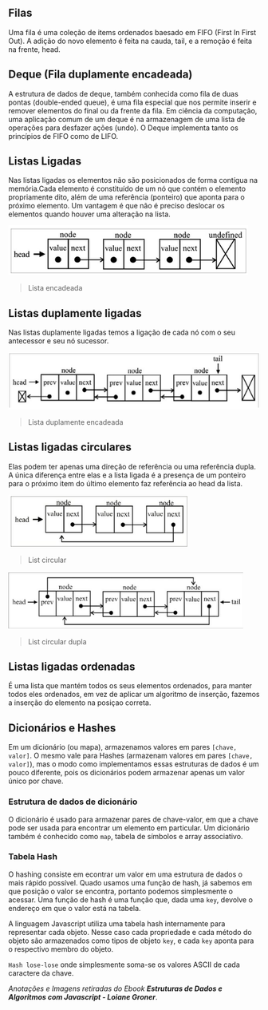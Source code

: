 

## Filas

Uma fila é uma coleção de items ordenados baesado em FIFO (First In First Out). A adição do novo elemento é feita na cauda, tail, e a remoção é feita na frente, head.

## Deque (Fila duplamente encadeada)

A estrutura de dados de deque, também conhecida como fila de duas pontas (double-ended queue), é uma fila especial que nos permite inserir e remover elementos do final ou da frente da fila.
Em ciência da computação, uma aplicação comum de um deque é na armazenagem de uma lista de operações para desfazer ações (undo). O Deque implementa tanto os princípios de FIFO como de LIFO.

## Listas Ligadas
Nas listas ligadas os elementos não são posicionados de forma contígua na memória.Cada elemento é constituído de um nó que contém o elemento propriamente dito, além de uma referência (ponteiro) que aponta para o próximo elemento.
Um vantagem é que não é preciso deslocar os elementos quando houver uma alteração na lista.

<img src="./assets/linked-list.png"/>

> Lista encadeada

## Listas duplamente ligadas

Nas listas duplamente ligadas temos a ligação de cada nó com o seu antecessor e seu nó sucessor.

<img src="./assets/doubly-linked-list.png"/>

> Lista duplamente encadeada

## Listas ligadas circulares

Elas podem ter apenas uma direção de referência ou uma referência dupla. A única diferença entre elas e a lista ligada é a presença de um ponteiro para o próximo item do último elemento faz referência ao head da lista.

<img src="./assets/circular-list.png"/>

> List circular

<img src="./assets/doubly-circular-list.png"/>

> List circular dupla

## Listas ligadas ordenadas

É uma lista que mantém todos os seus elementos ordenados, para manter todos eles ordenados, em vez de aplicar um algoritmo de inserção, fazemos a inserção do elemento na posiçao correta.


## Dicionários e Hashes
Em um dicionário (ou mapa), armazenamos valores em pares ` [chave, valor] `. O mesmo vale para Hashes
(armazenam valores em pares `[chave, valor]`), mas o modo como implementamos essas estruturas de dados é um pouco diferente, pois
os dicionários podem armazenar apenas um valor único por chave.
### Estrutura de dados de dicionário
O dicionário é usado para armazenar pares de chave-valor, em que a chave pode ser usada para encontrar um elemento em particular.
Um dicionário também é conhecido como `map`, tabela de símbolos e array associativo.

### Tabela Hash
O hashing consiste em econtrar um valor em uma estrutura de dados o mais rápido possível.
Quado usamos uma função de hash, já sabemos em que posição o valor se encontra, portanto podemos simplesmente o acessar.
Uma função de hash é uma função que, dada uma `key`, devolve o endereço em que o 
valor está na tabela.

A linguagem Javascript utiliza uma tabela hash internamente para representar cada objeto.
Nesse caso cada propriedade e cada método do objeto são armazenados como tipos de objeto `key`,
e cada  `key` aponta para o respectivo membro do objeto.

`Hash lose-lose` onde simplesmente soma-se os valores ASCII de cada caractere da chave.










<i>Anotações e Imagens retiradas do Ebook <b>Estruturas de Dados e Algoritmos com Javascript - Loiane Groner</b></i>.
